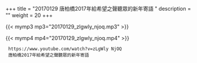 +++
title = "20170129  唐柏橋2017年給希望之聲聽眾的新年寄語 "
description = ""
weight = 20
+++

{{< mymp3 mp3="20170129_zlgwly_njoq.mp3" >}}

{{< mymp4 mp4="20170129_zlgwly_njoq.mp4" >}}

     
     https://www.youtube.com/watch?v=zLgWly NjOQ 
     唐柏橋2017年給希望之聲聽眾的新年寄語 
